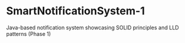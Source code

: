 # SmartNotificationSystem-1
Java-based notification system showcasing SOLID principles and LLD patterns (Phase 1)
